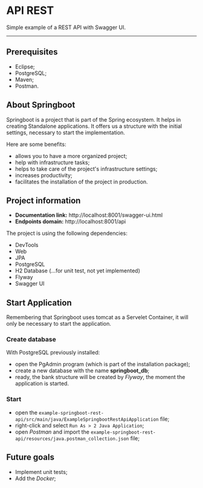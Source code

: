 # API REST

Simple example of a REST API with Swagger UI.

___

## Prerequisites

- Eclipse;
- PostgreSQL;
- Maven;
- Postman.

## About Springboot

Springboot is a project that is part of the Spring ecosystem. It helps in creating Standalone applications. It offers us a structure with the initial settings, necessary to start the implementation.

Here are some benefits:

- allows you to have a more organized project;
- help with infrastructure tasks;
- helps to take care of the project's infrastructure settings;
- increases productivity;
- facilitates the installation of the project in production.

## Project information

- **Documentation link:** http://localhost:8001/swagger-ui.html
- **Endpoints domain:** http://localhost:8001/api

The project is using the following dependencies:

- DevTools
- Web
- JPA
- PostgreSQL
- H2 Database (...for unit test, not yet implemented)
- Flyway
- Swagger UI

## Start Application

Remembering that Springboot uses tomcat as a Servelet Container, it will only be necessary to start the application.

### Create database

With PostgreSQL previously installed:
- open the PgAdmin program (which is part of the installation package);
- create a new database with the name **springboot_db**;
- ready, the bank structure will be created by *Flyway*, the moment the application is started.

### Start

- open the `example-springboot-rest-api/src/main/java/ExampleSpringbootRestApiApplication` file;
- right-click and select `Run As > 2 Java Application`;
- open *Postman* and import the `example-springboot-rest-api/resources/java.postman_collection.json` file;

## Future goals

- Implement unit tests;
- Add the *Docker*;
